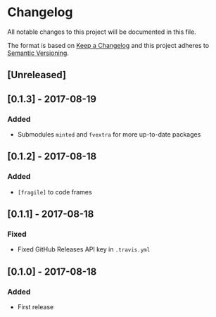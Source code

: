 # Changelog
All notable changes to this project will be documented in this file.

The format is based on [Keep a Changelog](http://keepachangelog.com/en/1.0.0/)
and this project adheres to [Semantic Versioning](http://semver.org/spec/v2.0.0.html).

## [Unreleased]

## [0.1.3] - 2017-08-19
### Added
- Submodules `minted` and `fvextra` for more up-to-date packages

## [0.1.2] - 2017-08-18
### Added
- `[fragile]` to code frames

## [0.1.1] - 2017-08-18
### Fixed
- Fixed GitHub Releases API key in `.travis.yml`

## [0.1.0] - 2017-08-18
### Added
- First release

